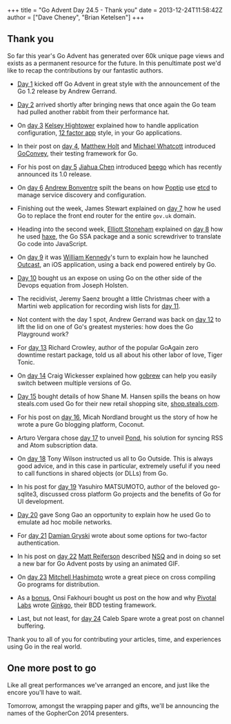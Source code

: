 +++
title = "Go Advent Day 24.5 - Thank you"
date = 2013-12-24T11:58:42Z
author = ["Dave Cheney", "Brian Ketelsen"]
+++

## Thank you

So far this year's Go Advent has generated over 60k unique page views and exists as a permanent resource for the future. In this penultimate post we'd like to recap the contributions by our fantastic authors.

- [Day 1](http://blog.gopheracademy.com/day-01-go-1.2) kicked off Go Advent in great style with the announcement of the Go 1.2 release by Andrew Gerrand.
- [Day 2](http://blog.gopheracademy.com/day-02-go-1.2-performance-improvements) arrived shortly after bringing news that once again the Go team had pulled another rabbit from their performance hat.
- On [day 3](http://blog.gopheracademy.com/day-03-building-a-twelve-factor-app-in-go) [Kelsey Hightower](https://twitter.com/kelseyhightower) explained how to handle application configuration, [12 factor app](http://12factor.net/) style, in your Go applications.
- In their post on [day 4](http://blog.gopheracademy.com/day-04-goconvey), [Matthew Holt](https://twitter.com/mholt6) and [Michael Whatcott](https://twitter.com/mdwhatcott) introduced [GoConvey](https://github.com/smartystreets/goconvey), their testing framework for Go.
- For his post on [day 5](http://blog.gopheracademy.com/day-05-beego) [Jiahua Chen](https://plus.google.com/106856826379042824026) introduced [beego](http://beego.me/) which has recently announced its 1.0 release.
- On [day 6](http://blog.gopheracademy.com/day-06-service-discovery-with-etcd]) [Andrew Bonventre](https://twitter.com/andybons) spilt the beans on how [Poptip](https://poptip.com/) use [etcd](https://github.com/coreos/etcd) to manage service discovery and configuration.

- Finishing out the week, James Stewart explained on [day 7](http://blog.gopheracademy.com/day-07-a-router-for-govuk) how he used Go to replace the front end router for the entire `gov.uk` domain.
- Heading into the second week, [Elliott Stoneham](https://plus.google.com/+ElliottStoneham/about) explained on [day 8](http://blog.gopheracademy.com/day-08-dr-who-and-the-mutant-go-compilers) how he used [haxe](http://haxe.org/), the Go SSA package and a sonic screwdriver to translate Go code into JavaScript.
- On [day 9](http://blog.gopheracademy.com/day-09-building-a-weather-app-using-go) it was [William Kennedy](https://twitter.com/goinggodotnet)'s turn to explain how he launched [Outcast](https://itunes.apple.com/us/app/outcast-noaa-radar-hourly/id739808997?mt=8), an iOS application, using a back end powered entirely by Go.
- [Day 10](http://blog.gopheracademy.com/day-10-beyond-static-binaries) bought us an expose on using Go on the other side of the Devops equation from Joseph Holsten.
- The recidivist, Jeremy Saenz brought a little Christmas cheer with a Martini web application for recording wish lists for [day 11](http://blog.gopheracademy.com/day-11-martini).
- Not content with the day 1 spot, Andrew Gerrand was back on [day 12](http://blog.gopheracademy.com/day-12-inside-the-go-playground) to lift the lid on one of Go's greatest mysteries: how does the Go Playground work?

- For [day 13](http://blog.gopheracademy.com/day-13-tiger-tonic) Richard Crowley, author of the popular GoAgain zero downtime restart package, told us all about his other labor of love, Tiger Tonic.
- On [day 14](http://blog.gopheracademy.com/day-14-gobrew) Craig Wickesser explained how [gobrew](https://github.com/grobins2/gobrew) can help you easily switch between multiple versions of Go.
- [Day 15](http://blog.gopheracademy.com/day-15-shopping-with-go) bought details of how Shane M. Hansen spills the beans on how steals.com used Go for their new retail shopping site, [shop.steals.com](http://shop.steals.com/).
- For his post on [day 16](http://blog.gopheracademy.com/day-16-coconut), Micah Nordland brought us the story of how he wrote a pure Go blogging platform, Coconut.
- Arturo Vergara chose [day 17](http://blog.gopheracademy.com/day-17-pond-a-new-rss-atom-syncing-protocol) to unveil [Pond](https://github.com/ArturoVM/pond), his solution for syncing RSS and Atom subscription data.
- On [day 18](http://blog.gopheracademy.com/day-18-go-outside) Tony Wilson instructed us all to Go Outside. This is always good advice, and in this case in particular, extremely useful if you need to call functions in shared objects (or DLLs) from Go.

- In his post for [day 19](http://blog.gopheracademy.com/day-19-eject-the-web) Yasuhiro MATSUMOTO, author of the beloved go-sqlite3, discussed cross platform Go projects and the benefits of Go for UI development.
- [Day 20](http://blog.gopheracademy.com/day-20-squirrel) gave Song Gao an opportunity to explain how he used Go to emulate ad hoc mobile networks.
- For [day 21](http://blog.gopheracademy.com/day-21-two-factor-auth) [Damian Gryski](http://github.com/dgryski) wrote about some options for two-factor authentication.
- In his post on [day 22](http://blog.gopheracademy.com/day-22-a-journey-into-nsq) [Matt Reiferson](https://twitter.com/imsnakes) described [NSQ](https://github.com/bitly/nsq) and in doing so set a new bar for Go Advent posts by using an animated GIF.
- On [day 23](http://blog.gopheracademy.com/day-23-multi-platform-applications) [Mitchell Hashimoto](https://twitter.com/mitchellh) wrote a great piece on cross compiling Go programs for distribution.
- As a [bonus](http://blog.gopheracademy.com/ginkgo), Onsi Fakhouri bought us post on the how and why [Pivotal Labs](http://pivotallabs.com/) wrote [Ginkgo](https://github.com/onsi/ginkgo), their BDD testing framework.
- Last, but not least, for [day 24](http://blog.gopheracademy.com/day-24-channel-buffering-patterns) Caleb Spare wrote a great post on channel buffering.

Thank you to all of you for contributing your articles, time, and experiences using Go in the real world.

## One more post to go

Like all great performances we've arranged an encore, and just like the encore you'll have to wait. 

Tomorrow, amongst the wrapping paper and gifts, we'll be announcing the names of the GopherCon 2014 presenters.

